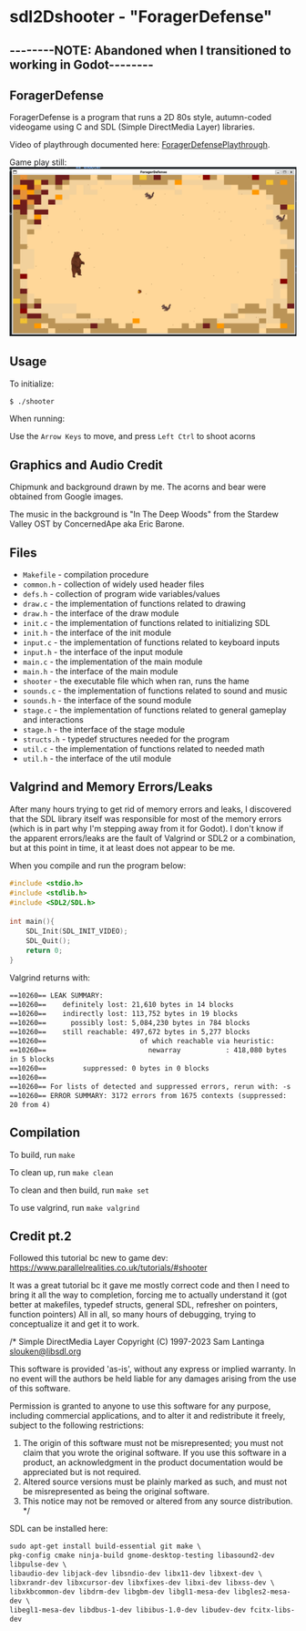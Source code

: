 # sdl2Dshooter - "ForagerDefense"

## --------NOTE: Abandoned when I transitioned to working in Godot--------


## ForagerDefense

ForagerDefense is a program that runs a 2D 80s style, autumn-coded videogame using C and SDL (Simple DirectMedia Layer) libraries.

Video of playthrough documented here: [ForagerDefensePlaythrough](video/ForagerDefense.mp4).

Game play still: 
![Gameplay](images/Screenshot%20(57).png)

## Usage

To initialize:
``` bash
$ ./shooter
```

When running:

Use the `Arrow Keys` to move, and press `Left Ctrl` to shoot acorns


## Graphics and Audio Credit

Chipmunk and background drawn by me. The acorns and bear were obtained from Google images.

The music in the background is "In The Deep Woods" from the Stardew Valley OST by ConcernedApe aka Eric Barone.


## Files

* `Makefile` - compilation procedure
* `common.h` - collection of widely used header files
* `defs.h` - collection of program wide variables/values
* `draw.c` - the implementation of functions related to drawing
* `draw.h` - the interface of the draw module
* `init.c` - the implementation of functions related to initializing SDL
* `init.h` - the interface of the init module
* `input.c` - the implementation of functions related to keyboard inputs
* `input.h` - the interface of the input module
* `main.c` - the implementation of the main module
* `main.h` - the interface of the main module
* `shooter` - the executable file which when ran, runs the hame
* `sounds.c` - the implementation of functions related to sound and music
* `sounds.h` - the interface of the sound module
* `stage.c` - the implementation of functions related to general gameplay and interactions
* `stage.h` - the interface of the stage module
* `structs.h` - typedef structures needed for the program
* `util.c` - the implementation of functions related to needed math
* `util.h` - the interface of the util module

## Valgrind and Memory Errors/Leaks
After many hours trying to get rid of memory errors and leaks, I discovered that the SDL library itself was responsible for most of the memory errors (which is in part why I'm stepping away from it for Godot). I don't know if the apparent errors/leaks are the fault of Valgrind or
SDL2 or a combination, but at this point in time, it at least does not appear to be me.

When you compile and run the program below:
```c
#include <stdio.h>
#include <stdlib.h>
#include <SDL2/SDL.h>

int main(){
	SDL_Init(SDL_INIT_VIDEO);
	SDL_Quit();
	return 0;
}
```
Valgrind returns with:
```
==10260== LEAK SUMMARY:
==10260==    definitely lost: 21,610 bytes in 14 blocks
==10260==    indirectly lost: 113,752 bytes in 19 blocks
==10260==      possibly lost: 5,084,230 bytes in 784 blocks
==10260==    still reachable: 497,672 bytes in 5,277 blocks
==10260==                       of which reachable via heuristic:
==10260==                         newarray           : 418,080 bytes in 5 blocks
==10260==         suppressed: 0 bytes in 0 blocks
==10260== 
==10260== For lists of detected and suppressed errors, rerun with: -s
==10260== ERROR SUMMARY: 3172 errors from 1675 contexts (suppressed: 20 from 4)
```


## Compilation
To build, run `make`

To clean up, run `make clean`

To clean and then build, run `make set`

To use valgrind, run `make valgrind`


## Credit pt.2
Followed this tutorial bc new to game dev: https://www.parallelrealities.co.uk/tutorials/#shooter

It was a great tutorial bc it gave me mostly correct code and then I need to bring it all the way to completion, forcing me to actually understand it (got better at makefiles, typedef structs, general SDL, refresher on pointers, function pointers) All in all, so many hours of debugging, trying to conceptualize it and get it to work.

/*
  Simple DirectMedia Layer
  Copyright (C) 1997-2023 Sam Lantinga <slouken@libsdl.org>

  This software is provided 'as-is', without any express or implied
  warranty.  In no event will the authors be held liable for any damages
  arising from the use of this software.

  Permission is granted to anyone to use this software for any purpose,
  including commercial applications, and to alter it and redistribute it
  freely, subject to the following restrictions:

  1. The origin of this software must not be misrepresented; you must not
     claim that you wrote the original software. If you use this software
     in a product, an acknowledgment in the product documentation would be
     appreciated but is not required.
  2. Altered source versions must be plainly marked as such, and must not be
     misrepresented as being the original software.
  3. This notice may not be removed or altered from any source distribution.
*/

SDL can be installed here:
```
sudo apt-get install build-essential git make \
pkg-config cmake ninja-build gnome-desktop-testing libasound2-dev libpulse-dev \
libaudio-dev libjack-dev libsndio-dev libx11-dev libxext-dev \
libxrandr-dev libxcursor-dev libxfixes-dev libxi-dev libxss-dev \
libxkbcommon-dev libdrm-dev libgbm-dev libgl1-mesa-dev libgles2-mesa-dev \
libegl1-mesa-dev libdbus-1-dev libibus-1.0-dev libudev-dev fcitx-libs-dev
```